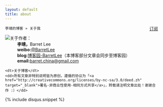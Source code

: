 ```yaml
---
layout: default
title: about
---
```

<div id="content" class="aboutMe">
<div class="page-loc">
	<span style="float:right"><a href="/atom.xml" class="page-rss" style="margin-left: 20px;">订阅</a></span>
  
  	李靖的博客 » 关于我
</div>
<dl class="aboutDl">
	<dt><img src="{{ site.repo }}/images/mine.jpg" />关于作者：</dt>
	<dd><strong>李靖，</strong>Barret Lee</dd>
	<dd><strong>weibo:</strong><a href="http://weibo.com/hustskyking" target="_blank">@BarretLee</a></dd>
	<dd><strong>blog:</strong><a href="http://hustskyking.cnblogs.com" target="_blank">博客园-BarretLee</a>（本博客部分文章会同步至博客园）</dd>
	<dd><strong>email:</strong><a href="mailto:barret.china@gmail.com">barret.china@gmail.com</a></dd>

	<dt>关于博客</dt>
	<dd>所有文章非特别说明皆为原创，遵循的协议为「<a href="http://creativecommons.org/licenses/by-nc-sa/3.0/deed.zh" target="_blank">署名-非商业性使用-相同方式共享</a>」，转载请注明文章出处！谢谢合作 :）</dd>
</dl>
	{% include disqus.snippet %}
</div>

<script type="text/javascript">
$(window).on("load", function(){
	$('#disqus_container .comment').trigger('click');
});
</script>